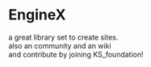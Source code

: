 # EngineX
a great library set to create sites.</br>
also an community and an wiki</br>
and contribute by joining KS_foundation!
